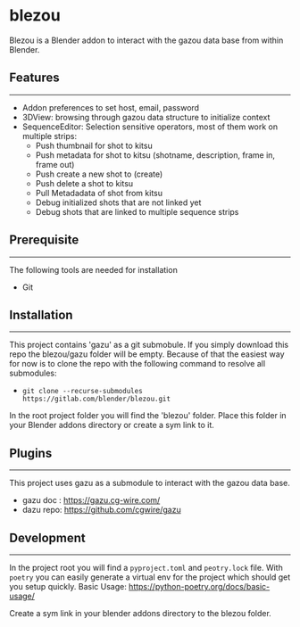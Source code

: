 # blezou
Blezou is a Blender addon to interact with the gazou data base from within Blender.

## Features
---------
- Addon preferences to set host, email, password
- 3DView: browsing through gazou data structure to initialize context
- SequenceEditor: Selection sensitive operators, most of them work on multiple strips:
    - Push thumbnail for shot to kitsu
    - Push metadata for shot to kitsu (shotname, description, frame in, frame out)
    - Push create a new shot to (create)
    - Push delete a shot to kitsu
    - Pull Metadadata of shot from kitsu
    - Debug initialized shots that are not linked yet
    - Debug shots that are linked to multiple sequence strips

## Prerequisite
------------
The following tools are needed for installation
- Git

## Installation
---------
This project contains 'gazu' as a git submobule. If you simply download this repo the blezou/gazu folder will be empty.
Because of that the easiest way for now is to clone the repo with the following command to resolve all submodules:

-  ```git clone --recurse-submodules https://gitlab.com/blender/blezou.git```

In the root project folder you will find the 'blezou' folder. Place this folder in your Blender addons directory or create a sym link to it.

## Plugins
----------
This project uses gazu as a submodule to interact with the gazou data base.
- gazu doc : https://gazu.cg-wire.com/
- dazu repo: https://github.com/cgwire/gazu

## Development
--------
In the project root you will find a `pyproject.toml` and `peotry.lock` file.
With `poetry` you can easily generate a virtual env for the project which should get you setup quickly.
Basic Usage: https://python-poetry.org/docs/basic-usage/

Create a sym link in your blender addons directory to the blezou folder.